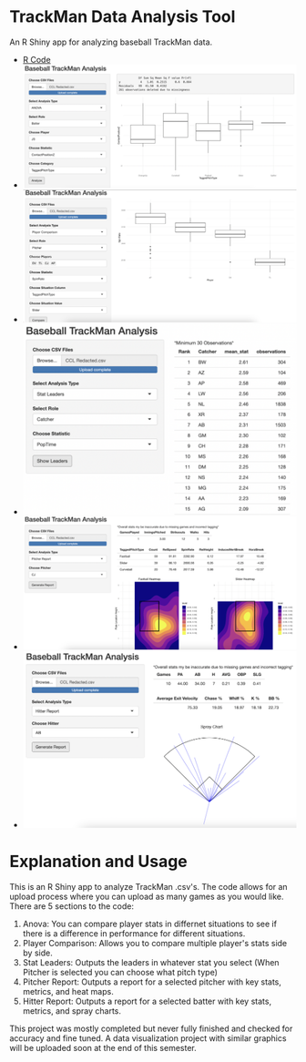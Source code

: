# TrackMan Data Analysis Tool

An R Shiny app for analyzing baseball TrackMan data.

- [R Code](TrackMan.Analysis.Snippet.R)  
- ![TrackMan Analysis ANOVA Example](../assets/ANOVA%20Example.png)  
- ![TrackMan Analysis Player Comparison Example](../assets/Player%20Comparison%20Example.png)  
- ![TrackMan Analysis Stat Leader Example](../assets/Stat%20Leader%20Example.png)  
- ![TrackMan Analysis Pitcher Report Example](../assets/Pitcher%20Report%20Example.png)  
- ![TrackMan Analysis Hitter Report Example](../assets/Hitter%20Report%20Example.png)

# Explanation and Usage

This is an R Shiny app to analyze TrackMan .csv's. The code allows for an upload process where you can upload as many games as you would like. There are 5 sections to the code: 
1. Anova: You can compare player stats in differnet situations to see if there is a difference in performance for different situations.
2. Player Comparison: Allows you to compare multiple player's stats side by side.
3. Stat Leaders: Outputs the leaders in whatever stat you select (When Pitcher is selected you can choose what pitch type)
4. Pitcher Report: Outputs a report for a selected pitcher with key stats, metrics, and heat maps.
5. Hitter Report: Outputs a report for a selected batter with key stats, metrics, and spray charts.

This project was mostly completed but never fully finished and checked for accuracy and fine tuned. A data visualization project with similar graphics will be uploaded soon at the end of this semester.
